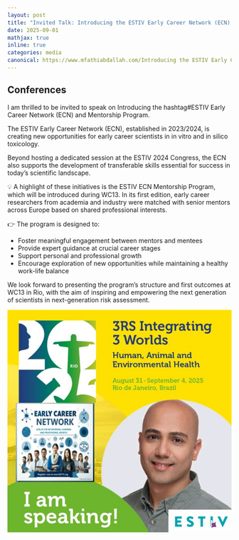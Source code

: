 ```yaml
---
layout: post
title: "Invited Talk: Introducing the ESTIV Early Career Network (ECN) and Mentorship Program will be presented at the WC13 in Rio de Janeiro, Brazil"
date: 2025-09-01
mathjax: true
inline: true
categories: media
canonical: https://www.mfathiabdallah.com/Introducing the ESTIV Early Career Network/
---
```


<!-- Add canonical tag -->
<link rel="canonical" href="https://www.mfathiabdallah.com/Introducing the ESTIV Early Career Network">

<!-- Metadata -->
<meta name="Publication" content="Invited Talk: Introducing the ESTIV Early Career Network (ECN) and Mentorship Program will be presented at the WC13 in Rio de Janeiro, Brazil">

<!-- Structured Data -->
<script type="application/ld+json">
{
  "@context": "http://schema.org",
  "@type": "Article",
  "headline": "Invited Talk: Introducing the ESTIV Early Career Network (ECN) and Mentorship Program will be presented at the WC13 in Rio de Janeiro, Brazil",
  "datePublished": "2025-09-01",
  "Publication": "Invited Talk: Introducing the ESTIV Early Career Network (ECN) and Mentorship Program will be presented at the WC13 in Rio de Janeiro, Brazil",
  "mainEntityOfPage": {
    "@type": "WebPage",
    "@id": "https://www.mfathiabdallah.com/Introducing the ESTIV Early Career Network/"
  }
}
</script>

<!-- Page Content -->
## Conferences

<!-- Your content goes here -->
I am thrilled to be invited to speak on Introducing the hashtag#ESTIV Early Career Network (ECN) and Mentorship Program. 

The ESTIV Early Career Network (ECN), established in 2023/2024, is creating new opportunities for early career scientists in in vitro and in silico toxicology.

Beyond hosting a dedicated session at the ESTIV 2024 Congress, the ECN also supports the development of transferable skills essential for success in today’s scientific landscape.

💡 A highlight of these initiatives is the ESTIV ECN Mentorship Program, which will be introduced during WC13. In its first edition, early career researchers from academia and industry were matched with senior mentors across Europe based on shared professional interests.

👉 The program is designed to:
- Foster meaningful engagement between mentors and mentees
- Provide expert guidance at crucial career stages
- Support personal and professional growth
- Encourage exploration of new opportunities while maintaining a healthy work-life balance

We look forward to presenting the program’s structure and first outcomes at WC13 in Rio, with the aim of inspiring and empowering the next generation of scientists in next-generation risk assessment.

<!-- Add modal functionality to the image -->
<div id="myModal" class="modal">
  <span class="close" onclick="closeModal()">&times;</span>
  <img class="modal-content" id="img01">
</div>

<div class="image-container">
  <img class="Publication" src="/images/ESTIV_Rio.jpg" alt="Publication" onclick="openModal(this.src)">
</div>

<!-- JavaScript for modal functionality -->
<script>
// Open the modal
function openModal(imgSrc) {
  var modal = document.getElementById("myModal");
  var modalImg = document.getElementById("img01");
  modal.style.display = "block";
  modalImg.src = imgSrc;
}

// Close the modal
function closeModal() {
  var modal = document.getElementById("myModal");
  modal.style.display = "none";
}
</script>

<style>
/* Style the modal */
.modal {
  display: none; /* Hidden by default */
  position: fixed; /* Stay in place */
  z-index: 1; /* Sit on top */
  padding-top: 50px; /* Location of the box */
  left: 0;
  top: 0;
  width: 100%; /* Full width */
  height: 100%; /* Full height */
  overflow: auto; /* Enable scroll if needed */
  background-color: rgba(0,0,0,0.9); /* Black w/ opacity */
}

/* Modal Content (image) */
.modal-content {
  margin: auto;
  display: block;
  width: 80%;
  max-width: 700px;
}

/* Close Button */
.close {
  position: absolute;
  top: 15px;
  right: 35px;
  color: #fff;
  font-size: 40px;
  font-weight: bold;
  transition: 0.3s;
  cursor: pointer;
}

.close:hover,
.close:focus {
  color: #bbb;
  text-decoration: none;
}
</style>

